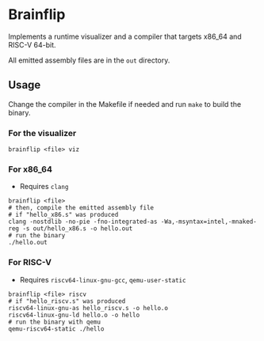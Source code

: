 # Brainflip

Implements a runtime visualizer and a compiler that targets x86_64 and RISC-V 64-bit.

All emitted assembly files are in the `out` directory.

## Usage
Change the compiler in the Makefile if needed and run `make` to build the binary.

### For the visualizer
```
brainflip <file> viz
```

### For x86_64
- Requires `clang`
```
brainflip <file>
# then, compile the emitted assembly file
# if "hello_x86.s" was produced
clang -nostdlib -no-pie -fno-integrated-as -Wa,-msyntax=intel,-mnaked-reg -s out/hello_x86.s -o hello.out
# run the binary
./hello.out
```

### For RISC-V
- Requires `riscv64-linux-gnu-gcc`, `qemu-user-static`
```
brainflip <file> riscv
# if "hello_riscv.s" was produced
riscv64-linux-gnu-as hello_riscv.s -o hello.o
riscv64-linux-gnu-ld hello.o -o hello
# run the binary with qemu
qemu-riscv64-static ./hello
```
